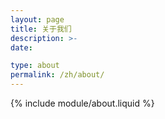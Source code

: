 ```yaml
---
layout: page
title: 关于我们
description: >-
date:

type: about
permalink: /zh/about/
---
```

{% include module/about.liquid %}
